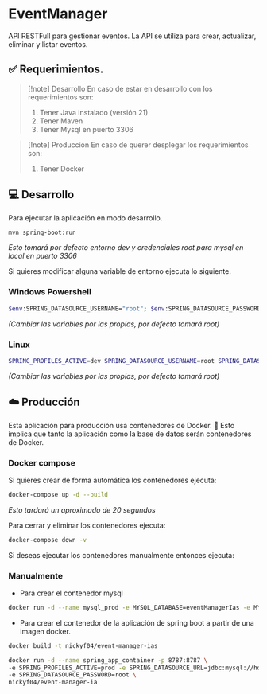# EventManager

API RESTFull para gestionar eventos. La API se utiliza para crear, actualizar, eliminar y listar eventos.

## ✅ Requerimientos. 
>[!note] Desarrollo
> En caso de estar en desarrollo con los requerimientos son:
> 1. Tener Java instalado (versión 21)
> 2. Tener Maven
> 3. Tener Mysql en puerto 3306

>[!note] Producción
>En caso de querer desplegar los requerimientos son:
>
>1. Tener Docker


## 💻 Desarrollo

Para ejecutar la aplicación en modo desarrollo.

```bash
mvn spring-boot:run
```
*Esto tomará por defecto entorno dev y credenciales root para mysql en local en puerto 3306*

Si quieres modificar alguna variable de entorno ejecuta lo siguiente.
### Windows Powershell
```bash
$env:SPRING_DATASOURCE_USERNAME="root"; $env:SPRING_DATASOURCE_PASSWORD="root"; $env:SPRING_DATASOURCE_URL="jdbc:mysql://localhost:3306/eventManagerIas" mvn spring-boot:run
```
*(Cambiar las variables por las propias, por defecto tomará root)*

### Linux
```bash
SPRING_PROFILES_ACTIVE=dev SPRING_DATASOURCE_USERNAME=root SPRING_DATASOURCE_PASSWORD=root SPRING_DATASOURCE_URL=jdbc:mysql://localhost:3306/eventManagerIas mvn spring-boot:run
```
*(Cambiar las variables por las propias, por defecto tomará root)*

## ☁️ Producción

Esta aplicación para producción usa contenedores de Docker. 🐳
Esto implica que tanto la aplicación como la base de datos serán contenedores de Docker.

### Docker compose

Si quieres crear de forma automática los contenedores ejecuta: 
```bash
docker-compose up -d --build
```
*Esto tardará un aproximado de 20 segundos*

Para cerrar y eliminar los contenedores ejecuta:
```bash
docker-compose down -v
```

Si deseas ejecutar los contenedores manualmente entonces ejecuta:

### Manualmente

* Para crear el contenedor mysql
```bash
docker run -d --name mysql_prod -e MYSQL_DATABASE=eventManagerIas -e MYSQL_ROOT_PASSWORD=root -p 3307:3306 mysql:8.0.41-debian
```

* Para crear el contenedor de la aplicación de spring boot a partir de una imagen docker.
```bash
docker build -t nickyf04/event-manager-ias 
```

```bash
docker run -d --name spring_app_container -p 8787:8787 \
-e SPRING_PROFILES_ACTIVE=prod -e SPRING_DATASOURCE_URL=jdbc:mysql://host.docker.internal:3307/eventManagerIas -e SPRING_DATASOURCE_USERNAME=root \
-e SPRING_DATASOURCE_PASSWORD=root \
nickyf04/event-manager-ia
```
